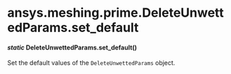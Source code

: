 # ansys.meshing.prime.DeleteUnwettedParams.set_default



#### *static* DeleteUnwettedParams.set_default()

Set the default values of the `DeleteUnwettedParams` object.

<!-- !! processed by numpydoc !! -->
